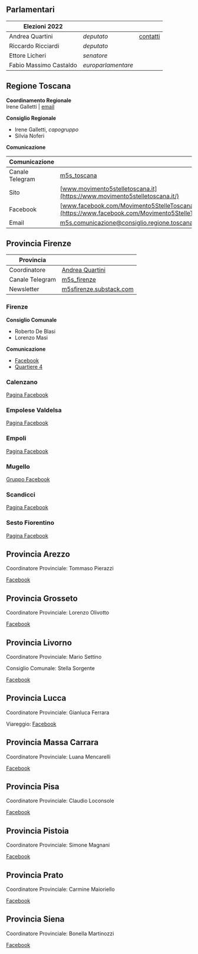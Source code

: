 ## Parlamentari


| Elezioni 2022| | |
| - | -| - |
| Andrea Quartini|  _deputato_ | [contatti](https://linktr.ee/quartini)|
| Riccardo Ricciardi|  _deputato_| |
| Ettore Licheri|  _senatore_| |
| Fabio Massimo Castaldo| _europarlamentare_| |

## Regione Toscana

**Coordinamento Regionale**  
Irene Galletti | [email]()

**Consiglio Regionale**

- Irene Galletti, _capogruppo_
- Silvia Noferi

**Comunicazione**

| **Comunicazione** |  |
| --- | --- |
|Canale Telegram| [m5s_toscana](https://t.me/m5s_toscana)|
|Sito| [www.movimento5stelletoscana.it](https://www.movimento5stelletoscana.it/)|
|Facebook| [www.facebook.com/Movimento5StelleToscana](https://www.facebook.com/Movimento5StelleToscana/)|
|Email| [m5s.comunicazione@consiglio.regione.toscana.it](mailto:m5s.comunicazione@consiglio.regione.toscana.it)|

## Provincia Firenze

| Provincia | |
| --- | --- |
| Coordinatore|[Andrea Quartini](https://linktr.ee/quartini)|
| Canale Telegram| [m5s_firenze](https://t.me/m5s_firenze)|
| Newsletter| [m5sfirenze.substack.com](https://m5sfirenze.substack.com)|

### Firenze

**Consiglio Comunale**

- Roberto De Blasi
- Lorenzo Masi

**Comunicazione**

- [Facebook](https://www.facebook.com/gruppoconsiliareM5S)   
- [Quartiere 4](https://www.facebook.com/groups/511798802268276/)

### Calenzano

[Pagina Facebook](https://www.facebook.com/movimentocinquestelle.calenzano)
### Empolese Valdelsa
[Pagina Facebook](https://www.facebook.com/m5sev)

### Empoli
[Pagina Facebook](https://www.facebook.com/empoli5stelle)

### Mugello
[Gruppo Facebook](https://www.facebook.com/groups/455094991671670)

### Scandicci
[Pagina Facebook](https://www.facebook.com/Mov5StelleScandicci) 

### Sesto Fiorentino
[Pagina Facebook](https://www.facebook.com/m5ssestofiorentino)
    
## Provincia Arezzo

Coordinatore Provinciale: Tommaso Pierazzi

[Facebook](https://www.facebook.com/M5SArezzo)

## Provincia Grosseto

Coordinatore Provinciale: Lorenzo Olivotto

[Facebook](https://www.facebook.com/grosseto5stelle)

## Provincia Livorno

Coordinatore Provinciale: Mario Settino

Consiglio Comunale: Stella Sorgente

[Facebook](https://www.facebook.com/livornocinquestelle)

## Provincia Lucca

Coordinatore Provinciale: Gianluca Ferrara

Viareggio: [Facebook](https://www.facebook.com/M5Sviareggio)

## Provincia Massa Carrara

Coordinatore Provinciale: Luana Mencarelli

[Facebook](https://www.facebook.com/massacinquestelle)

## Provincia Pisa

Coordinatore Provinciale: Claudio Loconsole

[Facebook](https://www.facebook.com/MoVimento5StellePisa)

## Provincia Pistoia

Coordinatore Provinciale: Simone Magnani

[Facebook](https://www.facebook.com/profile.php?id=100079568208967)

## Provincia Prato

Coordinatore Provinciale: Carmine Maioriello

[Facebook](https://www.facebook.com/MoVimento5StellePrato)

## Provincia Siena

Coordinatore Provinciale: Bonella Martinozzi

[Facebook](https://www.facebook.com/Siena5Stelle)

<!--
## Calendario Attività
<iframe src="https://calendar.google.com/calendar/embed?height=600&wkst=2&bgcolor=%23ffffff&ctz=Europe%2FParis&showTz=0&showPrint=0&showDate=1&showTabs=1&showCalendars=0&src=bTVzLmZpcmVuemUucHJvdkBnbWFpbC5jb20&color=%23F6BF26" style="border-width:0" width="100%" height="600" frameborder="0" scrolling="no"></iframe>
-->